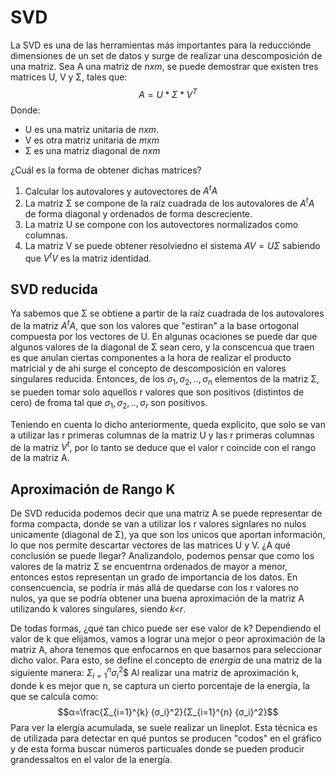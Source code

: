 # SVD

La SVD  es una de las herramientas más importantes para la reducciónde dimensiones de un set de datos y surge de realizar una descomposición de una matriz.
Sea A una matriz de *nxm*, se puede demostrar que existen tres matrices U, V  y Σ, tales que: $$A = U * Σ * V^T$$
Donde:
- U es una matriz unitaria de *nxm*.
- V es otra matriz unitaria de *mxm*
- Σ es una matriz diagonal de *nxm*

¿Cuál es la forma de obtener dichas matrices?

1. Calcular los autovalores y autovectores de $A^t A$
2. La matriz Σ se compone de la raíz cuadrada de los autovalores de $A^t A$ de forma diagonal y ordenados de forma descreciente.
3. La matriz U se compone con los autovectores normalizados como columnas.
4. La matriz V se puede obtener resolviedno el sistema $AV= UΣ$ sabiendo que $V^t V$ es la matriz identidad. 

## SVD reducida
Ya sabemos que Σ se obtiene a partir de la raíz cuadrada de los autovalores de la matriz $A^t A$, que son los valores que "estiran" a la base ortogonal compuesta por los vectores de U.
En algunas ocaciones se puede dar que algunos valores de la diagonal de Σ sean cero, y la conscencua que traen es que anulan ciertas componentes a la hora de realizar el producto matricial y de ahi surge el concepto de descomposición en valores singulares reducida. Entonces, de los $σ _1 , σ_2, .., σ_n$ elementos de la matriz Σ, se pueden tomar solo aquellos r valores que son positivos (distintos de cero) de froma tal que $σ _1 , σ_2, .., σ_r$ son positivos.

Teniendo en cuenta lo dicho anteriormente, queda explicito, que solo se van a utilizar las r primeras columnas de la matriz U y las r primeras columnas de la matriz $V^t$, por lo tanto se deduce que el valor r coincide con el rango de la matriz A.

## Aproximación de Rango K
De SVD reducida podemos decir que una matriz A se puede representar de forma compacta, donde se van a utilizar los r valores signlares no nulos unicamente (diagonal de Σ), ya que son los unicos que aportan información, lo que nos permite descartar vectores de las matrices U y V.
¿A qué conclusión se puede llegar?
Analizandolo, podemos pensar que como los valores de la matriz Σ se encuentrna ordenados de mayor a menor, entonces estos representan un grado de importancia de los datos.
En consencuencia, se podría ir más allá de quedarse con los r valores no nulos, ya que se podría obtener una buena aproximación de la matriz A utilizando k valores singulares, siendo *k<r*.

De todas formas, ¿qué tan chico puede ser ese valor de k?
Dependiendo el valor de k que elijamos, vamos a lograr una mejor o peor aproximación de la matriz A, ahora tenemos que enfocarnos en que basarnos para seleccionar dicho valor. Para esto, se define el concepto de *energía* de una matriz de la siguiente manera: $Σ_{i=1}^{n} {σ_i}^2$$
Al realizar una matriz de aproximación k, donde k es mejor que n, se captura un cierto porcentaje de la energía, la que se calcula como: $$α=\frac{Σ_{i=1}^{k} {σ_i}^2}{Σ_{i=1}^{n} {σ_i}^2}$$
Para ver la elergía acumulada, se suele realizar un lineplot. Esta técnica es de utilizada para detectar en qué puntos se producen "codos" en el gráfico y de esta forma buscar números particuales donde se pueden producir grandessaltos en el valor de la energía. 
